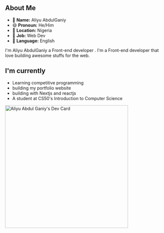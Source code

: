 ## About Me

- 👤  **Name:** Aliyu AbdulGaniy
- 😄 **Pronoun:** He/Him
- 📍  **Location:** Nigeria
- 💼 **Job:** Web Dev
- 📣 **Language:** English

 I'm Aliyu AbdulGaniy a Front-end developer . I'm a Front-end developer that love building awesome stuffs for the web.
 
 
 
## I'm currently
- Learning competitive programming
- building my portfolio website
- building with Nextjs and reactjs 
- A student at CS50's Introduction to Computer Science

<a href="https://app.daily.dev/aliaba"><img src="https://api.daily.dev/devcards/5be4def33fcf48f1ad9cd3c72bcfff13.png?r=8b5" width="400" alt="Aliyu Abdul Ganiy's Dev Card"/></a>
<!---
alialaba/alialaba is a ✨ special ✨ repository because its `README.md` (this file) appears on your GitHub profile.
You can click the Preview link to take a look at 🌱your changes 📫.
--->
